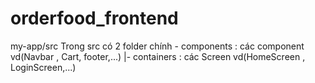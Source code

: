 # orderfood_frontend
my-app/src
Trong src có 2 folder chính - components : các component vd(Navbar , Cart, footer,...)
                           |- containers : các Screen vd(HomeScreen , LoginScreen,...)  
